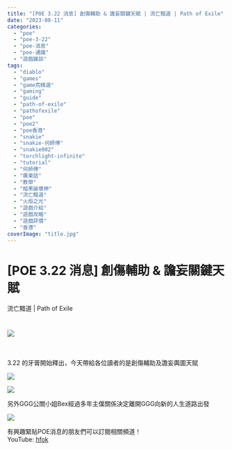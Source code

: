 ```yaml
---
title: "[POE 3.22 消息] 創傷輔助 & 譫妄關鍵天賦 | 流亡黯道 | Path of Exile"
date: "2023-08-11"
categories: 
  - "poe"
  - "poe-3-22"
  - "poe-消息"
  - "poe-通識"
  - "遊戲雜談"
tags: 
  - "diablo"
  - "games"
  - "game荒精選"
  - "gaming"
  - "guide"
  - "path-of-exile"
  - "pathofexile"
  - "poe"
  - "poe2"
  - "poe香港"
  - "snakie"
  - "snakie-何師傅"
  - "snakie002"
  - "torchlight-infinite"
  - "tutorial"
  - "何師傅"
  - "廣東話"
  - "教學"
  - "暗黑破壞神"
  - "流亡黯道"
  - "火炬之光"
  - "遊戲介紹"
  - "遊戲攻略"
  - "遊戲評價"
  - "香港"
coverImage: "title.jpg"
---
```


# \[POE 3.22 消息\] 創傷輔助 & 譫妄關鍵天賦  
流亡黯道 | Path of Exile

  

# ![](WordPress/title-1024x576.jpg)

  
   

  
3.22 的牙膏開始釋出，今天帶給各位讀者的是創傷輔助及譫妄輿圖天賦  

  
![](WordPress/trauma-stack-1024x576.jpg)  

  
![](WordPress/deli-keystone-1024x576.jpg)  

  
另外GGG公關小姐Bex經過多年主僕關係決定離開GGG向新的人生道路出發  

  
![](WordPress/bex-leaving-1024x576.jpg)  

  
有興趣緊貼POE消息的朋友們可以訂閱相關頻道！  
YouTube: [hfok](https://www.youtube.com/channel/UC2m4uqcEr8pIxkO6odaDHjw/)
